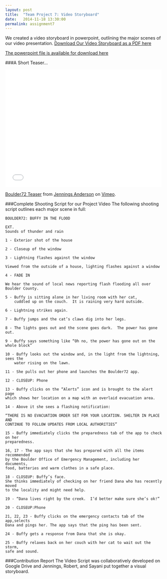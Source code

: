 ```yaml
---
layout: post
title:  "Team Project 7: Video Storyboard"
date:   2014-11-18 13:30:00
permalink: assignment7
---
```


We created a video storyboard in powerpoint, outlining the major scenes of our video presentation.  [Download Our Video Storyboard as a PDF here]({{site.files}}/video-storyboard.pdf)

[The powerpoint file is available for download here]({{site.files}}/actual_storyboard.pptx)

###A Short Teaser...

<iframe src="//player.vimeo.com/video/113348135" width="500" height="375" frameborder="0" webkitallowfullscreen mozallowfullscreen allowfullscreen></iframe> 
<p><a href="http://vimeo.com/113348135">Boulder72 Teaser</a> from <a href="http://vimeo.com/user13050008">Jennings Anderson</a> on <a href="https://vimeo.com">Vimeo</a>.</p>

###Complete Shooting Script for our Project Video
The following shooting script outlines each major scene in full: 

	BOULDER72: BUFFY IN THE FLOOD

	EXT.
	Sounds of thunder and rain

	1 - Exterior shot of the house
	
	2 - Closeup of the window
	
	3 - Lightning flashes against the window

	Viewed from the outside of a house, lighting flashes against a window 

	4 - FADE IN

	We hear the sound of local news reporting flash flooding all over Boulder County.

	5 - Buffy is sitting alone in her living room with her cat, 
		cuddled up on the couch.  It is raining very hard outside.  

	6 - Lightning strikes again.  

	7 - Buffy jumps and the cat’s claws dig into her legs.

	8 - The lights goes out and the scene goes dark.  The power has gone out.

	9 - Buffy says something like “Oh no, the power has gone out on the whole block”

	10 - Buffy looks out the window and, in the light from the lightning, sees the 
		water rising on the lawn.  

	11 - She pulls out her phone and launches the Boulder72 app.

	12 - CLOSEUP: Phone

	13 - Buffy clicks on the “Alerts” icon and is brought to the alert page 
	which shows her location on a map with an overlaid evacuation area.  

	14 - Above it she sees a flashing notification: 

	“THERE IS NO EVACUATION ORDER SET FOR YOUR LOCATION. SHELTER IN PLACE AND 
	CONTINUE TO FOLLOW UPDATES FROM LOCAL AUTHORITIES”

	15 - Buffy immediately clicks the preparedness tab of the app to check on her
	preparedness.

	16, 17 - The app says that she has prepared with all the items recommended 
	by the Boulder Office of Emergency Management, including her documents, 
	food, batteries and warm clothes in a safe place.

	18 - CLOSEUP: Buffy’s face.
	She thinks immediately of checking on her friend Dana who has recently moved 
	to the locality and might need help.

	19 - “Dana lives right by the creek.  I’d better make sure she’s ok!”

	20 - CLOSEUP:Phone

	21, 22, 23 - Buffy clicks on the emergency contacts tab of the app,selects 
	Dana and pings her. The app says that the ping has been sent.

	24 - Buffy gets a response from Dana that she is okay.

	25 - Buffy relaxes back on her couch with her cat to wait out the storm, 
	safe and sound.
	
###Contribution Report
The Video Script was collaboratively developed on Google Drive and Jennings, Robert, and Sayani put together a visual storyboard.